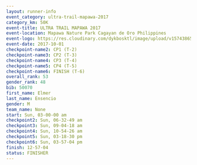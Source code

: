 ```yaml
---
layout: runner-info 
event_category: ultra-trail-mapawa-2017 
category_km: 50K 
event-title: ULTRA TRAIL MAPAWA 2017 
event-location: Mapawa Nature Park Cagayan de Oro Philippines 
event-logo: https://res.cloudinary.com/dykbosktl/image/upload/v1574386563/Logo/image-asset_plfjxn.jpg 
event-date: 2017-10-01 
checkpoint-name2: CP1 (T-2) 
checkpoint-name3: CP2 (T-3) 
checkpoint-name4: CP3 (T-4) 
checkpoint-name5: CP4 (T-5) 
checkpoint-name6: FINISH (T-6) 
overall_rank: 53
gender_rank: 48
bib: 50070
first_name: Elmer
last_name: Ensencio
gender: M
team_name: None
start: Sun, 03-00-00 am
checkpoint2: Sun, 06-32-49 am
checkpoint3: Sun, 09-04-18 am
checkpoint4: Sun, 10-54-26 am
checkpoint5: Sun, 03-18-30 pm
checkpoint6: Sun, 03-57-04 pm
finish: 12-57-04
status: FINISHER
---
```


